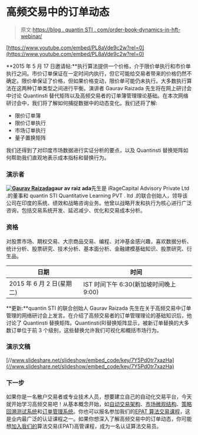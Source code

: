 # 高频交易中的订单动态

> 原文:[https://blog . quantin STI . com/order-book-dynamics-in-hft-webinar/](https://blog.quantinsti.com/order-book-dynamics-in-hft-webinar/)

[https://www.youtube.com/embed/PL8aVde9c2w?rel=0](https://www.youtube.com/embed/PL8aVde9c2w?rel=0)

**2015 年 5 月 17 日邀请帖:**执行算法提供一个价格，介于限价单执行和市价单执行之间。市价订单保证在一定时间内执行，但它可能给交易者带来的价格仍然不确定。限价单保证了价格，但如果价格变动，限价单可能仍未执行。大多数执行算法在这两种订单类型之间进行平衡。演讲者 Gaurav Raizada 先生将在网上研讨会中讨论 Quantinsti 替代矩阵以及高频交易者的订单簿管理理论基础。在本次网络研讨会中，我们将了解如何捕捉数据中的动态变化。我们还将了解:

*   限价订单簿
*   限价订单执行
*   市场订单执行
*   量子置换矩阵

我们还得到了对印度市场数据进行实证分析的要点，以及 Quantinsti 替换矩阵如何帮助我们直观地表示成本指标和替换行为。

### **演示者**

**[![Gaurav Raizada](../Images/4d9385a9276de3b91b1b41a653c5b445.png)](https://d1rwhvwstyk9gu.cloudfront.net/2015/03/Gaurav-Raizada.jpg)gaur av raiz ada**先生是 iRageCapital Advisory Private Ltd .的董事和 quantin STI Quantitative Learning PVT . ltd .的联合创始人，领导该公司在印度的系统、绩效和战略咨询业务。他曾以战略开发和执行为核心进行广泛咨询，包括交易系统开发、延迟减少、优化和交易成本分析。

### **资格**

对股票市场、期权交易、大宗商品交易、编程、对冲基金感兴趣，喜欢数据分析、统计分析、股票研究、技术分析、基本面分析、金融建模基础知识、股票研究、衍生品。

| 日期 | 时间 |
| --- | --- |
| 2015 年 6 月 2 日(星期二) | IST 时间下午 6:30(新加坡时间晚上 9:00) |

**更新:**quantin STI 的联合创始人 Gaurav Raizada 先生在关于高频交易中订单管理的网络研讨会上发言。在介绍了高频交易者的订单管理理论的基础知识后，他讨论了 Quantinsti 替换矩阵。Quantinsti(R)替换矩阵显示，被新订单替换的大多数订单位于前 3 个级别，这些替换允许我们可视化和概括市场行为。

### **演示文稿**

[//www.slideshare.net/slideshow/embed_code/key/7Y5Pd0tr7xazHa](//www.slideshare.net/slideshow/embed_code/key/7Y5Pd0tr7xazHa)

### **下一步**

如果你是一名散户交易者或专业技术人员，想要建立自己的自动化交易平台，今天就开始学习高频交易吧！从基本概念开始，如[自动交易架构](https://blog.quantinsti.com/algorithmic-trading-system-architecture/)、[市场微观结构](https://blog.quantinsti.com/market-microstructure/)、[策略回溯测试系统](https://blog.quantinsti.com/backtesting/)和[订单管理系统](https://blog.quantinsti.com/automated-trading-order-management-system/)。你也可以报名参加我们的[EPAT 算法交易课程](https://www.quantinsti.com/epat/)，这是业内最广泛的认证课程之一。如果你想深入了解高频交易中的订单动态，你可能想[加入我们的](https://www.quantinsti.com/courses/epat/)算法交易(EPAT)高管课程，成为一名认证算法交易员。